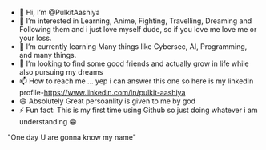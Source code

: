 - 👋 Hi, I’m @PulkitAashiya
- 👀 I’m interested in Learning, Anime, Fighting, Travelling, Dreaming and Following them and i just love myself dude, so if you love me love me or your loss.
- 🌱 I’m currently learning Many things like Cybersec, AI, Programming, and many things.
- 💞️ I’m looking to find some good friends and actually grow in life while also pursuing my dreams
- 📫 How to reach me ...
yep i can answer this one so here is my linkedIn profile-https://www.linkedin.com/in/pulkit-aashiya
- 😄 Absolutely Great persoanlity is given to me by god
- ⚡ Fun fact: This is my first time using Github so just doing whatever i am understanding 😁 

"One day U are gonna know my name"

